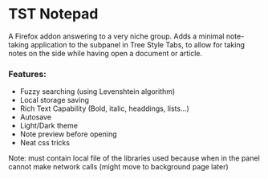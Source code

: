 # TST Notepad

A Firefox addon answering to a very niche group.
Adds a minimal note-taking application to the subpanel in Tree Style Tabs, to allow for taking notes on the side while having open a document or article.

### Features:
- Fuzzy searching (using Levenshtein algorithm)
- Local storage saving
- Rich Text Capability (Bold, italic, headdings, lists...)
- Autosave
- Light/Dark theme 
- Note preview before opening
- Neat css tricks

Note: must contain local file of the libraries used because when in the panel cannot make network calls (might move to background page later)

